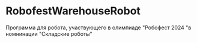 # RobofestWarehouseRobot
Программа для робота, участвующего в олимпиаде "Робофест 2024 "в номнинации "Складские роботы"

